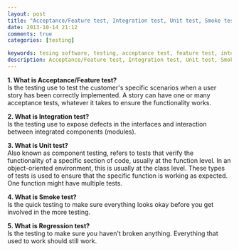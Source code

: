 ```yaml
---
layout: post
title: "Acceptance/Feature test, Integration test, Unit test, Smoke test, Regression test"
date: 2013-10-14 21:12
comments: true
categories: [testing]

keywords: tesing software, testing, acceptance test, feature test, integration test, unit test, smoke test, regression test
description: Acceptance/Feature test, Integration test, Unit test, Smoke test, Regression test
---
```


<p>
  <strong>1. What is Acceptance/Feature test?</strong><br/>
  Is the testing use to test the customer's specific scenarios when a user story has been correctly implemented. A story can have one or many acceptance tests, whatever it takes to ensure the functionality works.
</p>

<p>
  <strong>2. What is Integration test?</strong><br/>
  Is the testing use to expose defects in the interfaces and interaction between integrated components (modules).
</p>

<p>
  <strong>3. What is Unit test?</strong><br/>
   Also known as component testing, refers to tests that verify the functionality of a specific section of code, usually at the function level. In an object-oriented environment, this is usually at the class level.
   These types of tests is used to ensure that the specific function is working as expected. One function might have multiple tests.
</p>

<p>
  <strong>4. What is Smoke test?</strong><br/>
  Is the quick testing to make sure everything looks okay before you get involved in the more testing.
</p>

<p>
  <strong>5. What is Regression test?</strong><br/>
  Is the testing to make sure you haven't broken anything. Everything that used to work should still work.
</p>